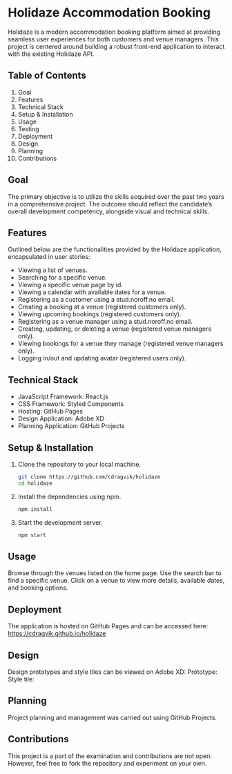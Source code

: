 # Holidaze Accommodation Booking
Holidaze is a modern accommodation booking platform aimed at providing seamless user experiences for both customers and venue managers. This project is centered around building a robust front-end application to interact with the existing Holidaze API.

## Table of Contents
1. Goal
2. Features
3. Technical Stack
4. Setup & Installation
5. Usage
6. Testing
7. Deployment
8. Design
9. Planning
10. Contributions

## Goal
The primary objective is to utilize the skills acquired over the past two years in a comprehensive project. The outcome should reflect the candidate’s overall development competency, alongside visual and technical skills.

## Features
Outlined below are the functionalities provided by the Holidaze application, encapsulated in user stories:

- Viewing a list of venues.
- Searching for a specific venue.
- Viewing a specific venue page by id.
- Viewing a calendar with available dates for a venue.
- Registering as a customer using a stud.noroff.no email.
- Creating a booking at a venue (registered customers only).
- Viewing upcoming bookings (registered customers only).
- Registering as a venue manager using a stud.noroff.no email.
- Creating, updating, or deleting a venue (registered venue managers only).
- Viewing bookings for a venue they manage (registered venue managers only).
- Logging in/out and updating avatar (registered users only).

## Technical Stack
- JavaScript Framework: React.js
- CSS Framework: Styled Components
- Hosting: GitHub Pages
- Design Application: Adobe XD
- Planning Application: GitHub Projects

## Setup & Installation

1. Clone the repository to your local machine.
    ```bash
    git clone https://github.com/cdragvik/holidaze
    cd holidaze
    ```

2. Install the dependencies using npm.
    ```bash
    npm install
    ```

3. Start the development server.
    ```bash
    npm start
    ```

## Usage
Browse through the venues listed on the home page.
Use the search bar to find a specific venue.
Click on a venue to view more details, available dates, and booking options.

## Deployment
The application is hosted on GitHub Pages and can be accessed here: https://cdragvik.github.io/holidaze

## Design
Design prototypes and style tiles can be viewed on Adobe XD: 
Prototype: 
Style tile: 

## Planning
Project planning and management was carried out using GitHub Projects.

## Contributions
This project is a part of the examination and contributions are not open. However, feel free to fork the repository and experiment on your own.
